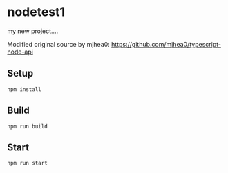 # nodetest1

my new project....

Modified original source by mjhea0: https://github.com/mjhea0/typescript-node-api

## Setup

`npm install`

## Build

`npm run build`

## Start

`npm run start`
